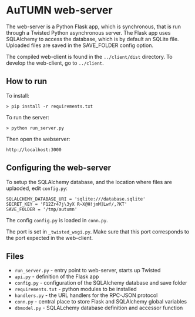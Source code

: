
# AuTUMN web-server

The web-server is a Python Flask app, which is synchronous, that is run
through a Twisted Python asynchronous server. The Flask app uses SQLAlchemy
to access the database, which is by default an SQLite file. 
Uploaded files are saved in the SAVE_FOLDER config option.

The compiled web-client is found in the `../client/dist` directory. To 
develop the web-client, go to `../client`.

## How to run

To install:

    > pip install -r requirements.txt
    
To run the server:

    > python run_server.py
    
Then open the webserver:

    http://localhost:3000
    
## Configuring the web-server

To setup the SQLAlchemy database, and the location where files are 
uplaoded, edit `config.py`:

```
SQLALCHEMY_DATABASE_URI = 'sqlite:///database.sqlite'
SECRET_KEY = 'F12Zr47j\3yX R~X@H!jmM]Lwf/,?KT'
SAVE_FOLDER = '/tmp/autumn'
```

The config `config.py` is loaded in `conn.py`.

The port is set in `_twisted_wsgi.py`. Make sure that this port 
corresponds to the port expected in the web-client.

## Files

- `run_server.py` - entry point to web-server, starts up Twisted
- `api.py` - definition of the Flask app 
- `config.py` - configuration of the SQLAlchemy database and save folder
- `requirements.txt` - python modules to be installed
- `handlers.py` - the URL handlers for the RPC-JSON protocol
- `conn.py` -  central place to store Flask and SQLAlchemy global variables
- `dbmodel.py` - SQLALchemy database definition and accessor function

